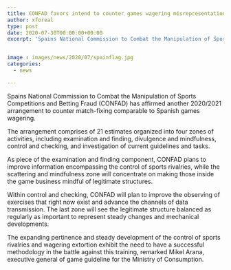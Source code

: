 ```yaml
---
title: CONFAD favors intend to counter games wagering misrepresentation in Spain
author: xforeal 
type: post
date: 2020-07-30T00:00:00+00:00
excerpt: 'Spains National Commission to Combat the Manipulation of Sports Competitions and Betting Fraud (CONFAD) has endorsed another 2020/2021 arrangement to counter match-fixing according to Spanish games betting '


image : images/news/2020/07/spainflag.jpg
categories:
  - news

---
```

Spains National Commission to Combat the Manipulation of Sports Competitions and Betting Fraud (CONFAD) has affirmed another 2020/2021 arrangement to counter match-fixing comparable to Spanish games wagering. 

The arrangement comprises of 21 estimates organized into four zones of activities, including examination and finding, divulgence and mindfulness, control and checking, and investigation of current guidelines and tasks. 

As piece of the examination and finding component, CONFAD plans to improve information encompassing the control of sports rivalries, while the scattering and mindfulness zone will concentrate on making those inside the game business mindful of legitimate structures. 

Within control and checking, CONFAD will plan to improve the observing of exercises that right now exist and advance the channels of data transmission. The last zone will see the legitimate structure balanced as regularly as important to represent steady changes and mechanical developments. 

The expanding pertinence and steady development of the control of sports rivalries and wagering extortion exhibit the need to have a successful methodology in the battle against this training, remarked Mikel Arana, executive general of game guideline for the Ministry of Consumption.